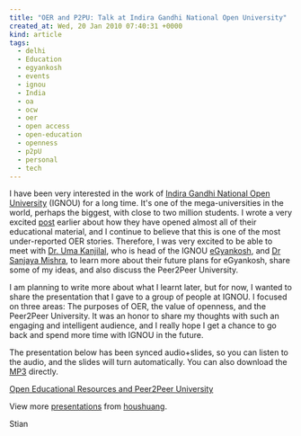 ```yaml
---
title: "OER and P2PU: Talk at Indira Gandhi National Open University"
created_at: Wed, 20 Jan 2010 07:40:31 +0000
kind: article
tags:
  - delhi
  - Education
  - egyankosh
  - events
  - ignou
  - India
  - oa
  - ocw
  - oer
  - open access
  - open-education
  - openness
  - p2pU
  - personal
  - tech
---
```


I have been very interested in the work of [Indira Gandhi National Open
University](http://www.ignou.ac.in/) (IGNOU) for a long time. It's one
of the mega-universities in the world, perhaps the biggest, with close
to two million students. I wrote a very excited
[post](http://reganmian.net/blog/2008/12/05/worlds-largest-university-opens-almost-all-its-materials/)
earlier about how they have opened almost all of their educational
material, and I continue to believe that this is one of the most
under-reported OER stories. Therefore, I was very excited to be able to
meet with [Dr. Uma
Kanjilal](http://www.wikieducator.org/User:Ukanjilal), who is head of
the IGNOU [eGyankosh](http://www.egyankosh.ac.in/), and [Dr Sanjaya
Mishra](http://teachknowlogist.blogspot.com/), to learn more about their
future plans for eGyankosh, share some of my ideas, and also discuss the
Peer2Peer University.

I am planning to write more about what I learnt later, but for now, I
wanted to share the presentation that I gave to a group of people at
IGNOU. I focused on three areas: The purposes of OER, the value of
openness, and the Peer2Peer University. It was an honor to share my
thoughts with such an engaging and intelligent audience, and I really
hope I get a chance to go back and spend more time with IGNOU in the
future.

The presentation below has been synced audio+slides, so you can listen
to the audio, and the slides will turn automatically. You can also
download the
[MP3](http://reganmian.net/file/talk%20ignou%20jan%202010.mp3) directly.

[Open Educational Resources and Peer2Peer
University](http://www.slideshare.net/houshuang/oer-and-p2pu "Open Educational Resources and Peer2Peer University")

View more [presentations](http://www.slideshare.net/) from
[houshuang](http://www.slideshare.net/houshuang).

Stian

